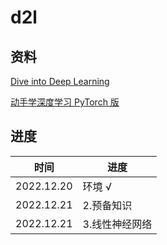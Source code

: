 # d2l

## 资料

[Dive into Deep Learning](https://zh.d2l.ai/chapter_preface/index.html)

[动手学深度学习 PyTorch 版](https://space.bilibili.com/1567748478/channel/seriesdetail?sid=358497)

## 进度

| 时间       | 进度           |
| ---------- | -------------- |
| 2022.12.20 | 环境 √         |
| 2022.12.21 | 2.预备知识     |
| 2022.12.21 | 3.线性神经网络 |
